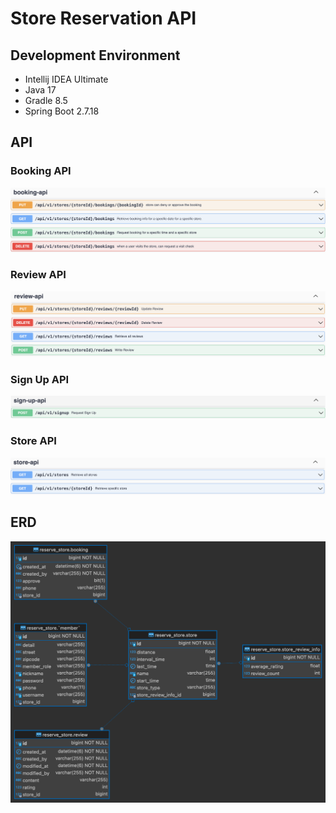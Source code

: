 # Store Reservation API

## Development Environment
- Intellij IDEA Ultimate
- Java 17
- Gradle 8.5
- Spring Boot 2.7.18

## API
### Booking API
![](./imgs/booking-api.png)

### Review API
![](./imgs/review-api.png)

### Sign Up API
![](./imgs/sign-up-api.png)

### Store API
![](./imgs/store-api.png)

## ERD

![](./imgs/reserve_store_erd.png)
